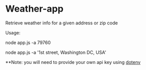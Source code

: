 # Weather-app

Retrieve weather info for a given address or zip code


Usage:

node app.js -a 79760

node app.js -a '1st street, Washington DC, USA'


**Note: you will need to provide your own api key using [dotenv](https://www.npmjs.com/package/dotenv)
